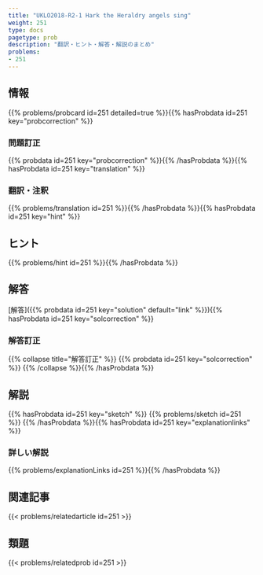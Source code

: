```yaml
---
title: "UKLO2018-R2-1 Hark the Heraldry angels sing"
weight: 251
type: docs
pagetype: prob
description: "翻訳・ヒント・解答・解説のまとめ"
problems: 
- 251
---
```


## 情報

{{% problems/probcard id=251 detailed=true %}}{{% hasProbdata id=251 key="probcorrection" %}}

### 問題訂正

{{% probdata id=251 key="probcorrection" %}}{{% /hasProbdata %}}{{% hasProbdata id=251 key="translation" %}}

### 翻訳・注釈

{{% problems/translation id=251 %}}{{% /hasProbdata %}}{{% hasProbdata id=251 key="hint" %}}

## ヒント

{{% problems/hint id=251 %}}{{% /hasProbdata %}}

## 解答

[解答]({{% probdata id=251 key="solution" default="link" %}}){{% hasProbdata id=251 key="solcorrection" %}}

### 解答訂正

{{% collapse title="解答訂正" %}}
{{% probdata id=251 key="solcorrection" %}}
{{% /collapse %}}{{% /hasProbdata %}}

## 解説

{{% hasProbdata id=251 key="sketch" %}}
{{% problems/sketch id=251 %}}
{{% /hasProbdata %}}{{% hasProbdata id=251 key="explanationlinks" %}}

### 詳しい解説

{{% problems/explanationLinks id=251 %}}{{% /hasProbdata %}}

## 関連記事

{{< problems/relatedarticle id=251 >}}

## 類題

{{< problems/relatedprob id=251 >}}
